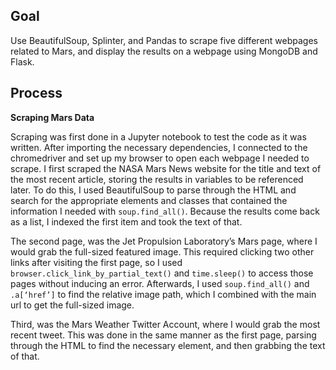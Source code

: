 ## Goal

Use BeautifulSoup, Splinter, and Pandas to scrape five different webpages related to Mars, and display the results on a webpage using MongoDB and Flask. 

## Process

**Scraping Mars Data**

Scraping was first done in a Jupyter notebook to test the code as it was written. After importing the necessary dependencies, I connected to the chromedriver and set up my browser to open each webpage I needed to scrape. I first scraped the NASA Mars News website for the title and text of the most recent article, storing the results in variables to be referenced later. To do this, I used BeautifulSoup  to parse through the HTML and search for the appropriate elements and classes that contained the information I needed with `soup.find_all()`. Because the results come back as a list, I indexed the first item and took the text of that. 

The second page, was the Jet Propulsion Laboratory’s Mars page, where I would grab the full-sized featured image. This required clicking two other links after visiting the first page, so I used `browser.click_link_by_partial_text()` and `time.sleep()` to access those pages without inducing an error. Afterwards, I used `soup.find_all()` and `.a[‘href’]` to find the relative image path, which I combined with the main url to get the full-sized image. 

Third, was the Mars Weather Twitter Account, where I would grab the most recent tweet. This was done in the same manner as the first page, parsing through the HTML to find the necessary element, and then grabbing the text of that.  
